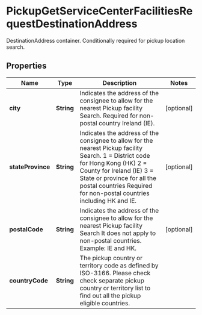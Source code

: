 

# PickupGetServiceCenterFacilitiesRequestDestinationAddress

DestinationAddress container.  Conditionally required for pickup location search.

## Properties

| Name | Type | Description | Notes |
|------------ | ------------- | ------------- | -------------|
|**city** | **String** | Indicates the address of the consignee to allow for the nearest Pickup facility Search.  Required for non-postal country Ireland (IE). |  [optional] |
|**stateProvince** | **String** | Indicates the address of the consignee to allow for the nearest Pickup facility Search. 1 &#x3D; District code for Hong Kong (HK) 2 &#x3D; County for Ireland (IE) 3 &#x3D; State or province for all the postal countries  Required for non-postal countries including HK and IE. |  [optional] |
|**postalCode** | **String** | Indicates the address of the consignee to allow for the nearest Pickup facility Search  It does not apply to non-postal countries. Example: IE and HK. |  [optional] |
|**countryCode** | **String** | The pickup country or territory code as defined by ISO-3166. Please check check separate pickup country or territory list to find out all the pickup eligible countries. |  |



